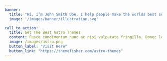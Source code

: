 ```yaml
---
banner:
  title: "Hi, I’m John Smith Doe. I help people make the worlds best software"
  image: '/images/banner/illustration.svg'

call_to_action:
  title: Get The Best Astro Themes
  content: Fusce condimentum nunc ac nisi vulputate fringilla. Donec lacinia congue felis in faucibus.
  image: /images/astro.png
  button_label: "Visit Here"
  button_link: "https://themefisher.com/astro-themes"
---
```

